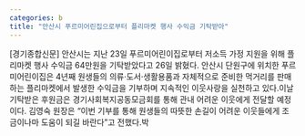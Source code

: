 ```yaml
---
categories: b
title: "안산시 푸르미어린집으로부터 플리마켓 행사 수익금 기탁받아"
---
```

[경기종합신문] 안산시는 지난 23일 푸르미어린이집로부터 저소득 가정 지원을 위해 플리마켓 행사 수익금 64만원을 기탁받았다고 26일 밝혔다. 안산시 단원구에 위치한 푸르미어린이집은 4년째 원생들의 의류·도서·생활용품과 자체적으로 준비한 먹거리를 판매하는 플리마켓에서 발생한 수익금을 기부하며 지속적인 이웃사랑을 실천하고 있다.이날 기탁받은 후원금은 경기사회복지공동모금회를 통해 관내 어려운 이웃에게 전달할 예정이다. 김영숙 원장은 “이번 기부를 통해 원생들의 따뜻한 손길이 어려운 이웃들에게 조금이나마 도움이 되길 바란다”고 전했다.박